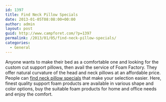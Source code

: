 ```yaml
---
id: 1397
title: Find Neck Pillow Specials
date: 2013-01-05T08:08:00+00:00
author: admin
layout: post
guid: http://www.campforet.com/?p=1397
permalink: /2013/01/05/find-neck-pillow-specials/
categories:
  - General
---
```

Anyone wants to make their bed as a comfortable one and looking for the custom cut support pillows, then avail the service of Foam Factory. They offer natural curvature of the head and neck pillows at an affordable price. People can [find neck pillow specials](http://www.foambymail.com/head-and-neck-pillows.html) that make your selection easier. Here, finest quality support foam products are available in various shape and color options, buy the suitable foam products for home and office needs and enjoy the comfort.
